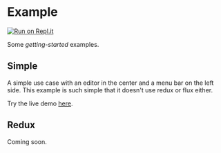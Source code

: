 # Example

[![Run on Repl.it](https://repl.it/badge/github/noahtren/graph-simple)](https://repl.it/github/noahtren/graph-simple)

Some *getting-started* examples.

## Simple

A simple use case with an editor in the center and a menu bar on the left side.
This example is such simple that it doesn't use redux or flux either.

Try the live demo [here](https://lochbrunner.github.io/react-flow-editor/simple/).

## Redux

Coming soon.